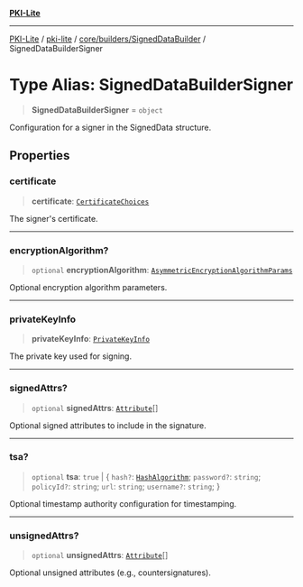 [**PKI-Lite**](../../../../../README.md)

---

[PKI-Lite](../../../../../README.md) / [pki-lite](../../../../README.md) / [core/builders/SignedDataBuilder](../README.md) / SignedDataBuilderSigner

# Type Alias: SignedDataBuilderSigner

> **SignedDataBuilderSigner** = `object`

Configuration for a signer in the SignedData structure.

## Properties

### certificate

> **certificate**: [`CertificateChoices`](../../../../x509/CertificateChoices/type-aliases/CertificateChoices.md)

The signer's certificate.

---

### encryptionAlgorithm?

> `optional` **encryptionAlgorithm**: [`AsymmetricEncryptionAlgorithmParams`](../../../crypto/types/type-aliases/AsymmetricEncryptionAlgorithmParams.md)

Optional encryption algorithm parameters.

---

### privateKeyInfo

> **privateKeyInfo**: [`PrivateKeyInfo`](../../../../keys/PrivateKeyInfo/classes/PrivateKeyInfo.md)

The private key used for signing.

---

### signedAttrs?

> `optional` **signedAttrs**: [`Attribute`](../../../../x509/Attribute/classes/Attribute.md)[]

Optional signed attributes to include in the signature.

---

### tsa?

> `optional` **tsa**: `true` \| \{ `hash?`: [`HashAlgorithm`](../../../crypto/types/type-aliases/HashAlgorithm.md); `password?`: `string`; `policyId?`: `string`; `url`: `string`; `username?`: `string`; \}

Optional timestamp authority configuration for timestamping.

---

### unsignedAttrs?

> `optional` **unsignedAttrs**: [`Attribute`](../../../../x509/Attribute/classes/Attribute.md)[]

Optional unsigned attributes (e.g., countersignatures).
